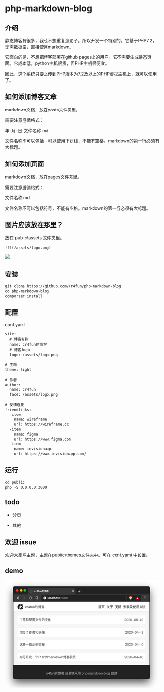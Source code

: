 # php-markdown-blog

## 介绍

静态博客有很多，我也不想重复造轮子。所以开发一个特别的。它基于PHP7.2，无需数据库，直接使用markdown。

它面向的是，不想把博客部署在github pages上的用户。它不需要生成静态页面。它成本低，python主机很贵，但PHP主机很便宜。

因此，这个系统只要上传到PHP版本为7.2及以上的PHP虚拟主机上，就可以使用了。

## 如何添加博客文章

markdown文档，放在posts文件夹里。

需要注意遵循格式：

 年-月-日-文件名称.md

文件名称不可以包括 - 可以使用下划线，不能有空格。markdown的第一行必须有大标题。

## 如何添加页面

markdown文档，放在pages文件夹里。

需要注意遵循格式：

 文件名称.md

文件名称不可以包括符号，不能有空格。markdown的第一行必须有大标题。

## 图片应该放在那里？

放在 public\assets 文件夹里。

```
![](/assets/logo.png)
```

![](/assets/logo.png)

## 安装

```
git clone https://github.com/cr4fun/php-markdown-blog
cd php-markdown-blog
comporser install
```

## 配置

conf.yaml

```
site:
  # 博客名称
  name: cr4fun的博客
  # 博客logo
  logo: /assets/logo.png

# 主题
theme: light

# 作者
author: 
  name: cr4fun
  face: /assets/logo.png

# 友情连接
friendlinks:
  -item
    name: wireframe
    url: https://wireframe.cc
  -item
    name: figma
    url: https://www.figma.com
  -item
    name: invisionapp
    url: https://www.invisionapp.com/
```

## 运行

```
cd public
php -S 0.0.0.0:3000
```

## todo

* 分页

* 其他


## 欢迎 issue

欢迎大家写主题，主题在public/themes文件夹中。可在 conf.yaml 中设置。

## demo
![](demo.png)